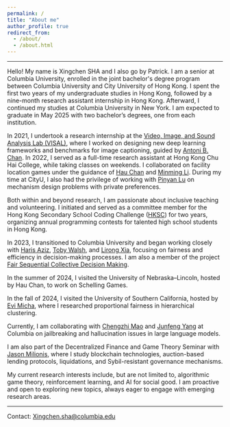 ```yaml
---
permalink: /
title: "About me"
author_profile: true
redirect_from: 
  - /about/
  - /about.html
---
```


------
Hello! My name is Xingchen SHA and I also go by Patrick. I am a senior at Columbia University, enrolled in the joint bachelor's degree program between Columbia University and City University of Hong Kong. I spent the first two years of my undergraduate studies in Hong Kong, followed by a nine-month research assistant internship in Hong Kong. Afterward, I continued my studies at Columbia University in New York. I am expected to graduate in May 2025 with two bachelor’s degrees, one from each institution. 

In 2021, I undertook a research internship at the [Video, Image, and Sound Analysis Lab (VISAL)](http://visal.cs.cityu.edu.hk/), where I worked on designing new deep learning frameworks and benchmarks for image captioning, guided by [Antoni B. Chan](https://www.cs.cityu.edu.hk/~abchan/).
In 2022, I served as a full-time research assistant at Hong Kong Chu Hai College, while taking classes on weekends. I collaborated on facility location games under the guidance of [Hau Chan](https://cse.unl.edu/~hchan/) and [Minming Li](https://www.cs.cityu.edu.hk/~minmli/).
During my time at CityU, I also had the privilege of working with [Pinyan Lu](http://pinyanlu.com/) on mechanism design problems with private preferences.

Both within and beyond research, I am passionate about inclusive teaching and volunteering. I initiated and served as a committee member for the Hong Kong Secondary School Coding Challenge ([HKSC](https://www.cs.cityu.edu.hk/~hksc/)) for two years, organizing annual programming contests for talented high school students in Hong Kong. 

In 2023, I transitioned to Columbia University and began working closely with [Haris Aziz](https://sites.google.com/site/harisaziz/), [Toby Walsh](https://cgi.cse.unsw.edu.au/~tw/), and [Lirong Xia](https://people.cs.rutgers.edu/~lirong.xia/), focusing on fairness and efficiency in decision-making processes. I am also a member of the project [Fair Sequential Collective Decision Making](https://sites.google.com/view/fair-decisions).

In the summer of 2024, I visited the University of Nebraska–Lincoln, hosted by Hau Chan, to work on Schelling Games.

In the fall of 2024, I visited the University of Southern California, hosted by [Evi Micha](https://evi-micha.github.io/), where I researched proportional fairness in hierarchical clustering.

Currently, I am collaborating with [Chengzhi Mao](https://www.cs.columbia.edu/~mcz/) and [Junfeng Yang](https://www.cs.columbia.edu/~junfeng/) at Columbia on jailbreaking and hallucination issues in large language models.

I am also part of the Decentralized Finance and Game Theory Seminar with [Jason Milionis](https://jasonmili.github.io/), where I study blockchain technologies, auction-based lending protocols, liquidations, and Sybil-resistant governance mechanisms.

My current research interests include, but are not limited to, algorithmic game theory, reinforcement learning, and AI for social good. I am proactive and open to exploring new topics, always eager to engage with emerging research areas.

<!--During my undergraduate journey, I have had the privilege of working under the guidance of several esteemed professors: [Antoni B. Chan](https://www.cs.cityu.edu.hk/~abchan/), , , , , ,  [list in chronological order].
[Vincent Chau](https://cse.seu.edu.cn/2021/0318/c23024a364637/page.htm), [Ken Fong](https://scholars.ln.edu.hk/en/persons/chi-kit-ken-fong), [Wai Lun Lo](https://cs.chuhai.edu.hk/dr-lo/?lang=en), [Jialin Zhang](http://english.ict.cas.cn/people/scien/bln/202303/t20230315_328233.html),-->
------
Contact: Xingchen.sha@columbia.edu
